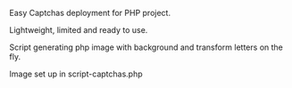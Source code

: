 Easy Captchas deployment for PHP project.

Lightweight, limited and ready to use.

Script generating php image with background and transform letters on the fly.

Image set up in script-captchas.php